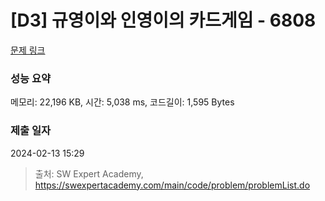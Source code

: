 # [D3] 규영이와 인영이의 카드게임 - 6808 

[문제 링크](https://swexpertacademy.com/main/code/problem/problemDetail.do?contestProbId=AWgv9va6HnkDFAW0) 

### 성능 요약

메모리: 22,196 KB, 시간: 5,038 ms, 코드길이: 1,595 Bytes

### 제출 일자

2024-02-13 15:29



> 출처: SW Expert Academy, https://swexpertacademy.com/main/code/problem/problemList.do